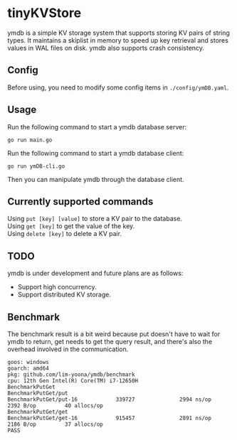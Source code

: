 # tinyKVStore
ymdb is a simple KV storage system that supports storing KV pairs of string types. It maintains a skiplist in memory to speed up key retrieval and stores values in WAL files on disk. ymdb also supports crash consistency.  

## Config
Before using, you need to modify some config items in `./config/ymDB.yaml`.

## Usage
Run the following command to start a ymdb database server:  
```shell
go run main.go
```
Run the following command to start a ymdb database client:  
```shell
go run ymDB-cli.go
```
Then you can manipulate ymdb through the database client.  

## Currently supported commands
Using `put [key] [value]` to store a KV pair to the database.  
Using `get [key]` to get the value of the key.  
Using `delete [key]` to delete a KV pair.

## TODO
ymdb is under development and future plans are as follows:  
- Support high concurrency.
- Support distributed KV storage.

## Benchmark
The benchmark result is a bit weird because put doesn't have to wait for ymdb to return, get needs to get the query result, and there's also the overhead involved in the communication.  
```shell
goos: windows
goarch: amd64
pkg: github.com/lim-yoona/ymdb/benchmark
cpu: 12th Gen Intel(R) Core(TM) i7-12650H
BenchmarkPutGet
BenchmarkPutGet/put
BenchmarkPutGet/put-16            339727              2994 ns/op            2392 B/op         40 allocs/op
BenchmarkPutGet/get
BenchmarkPutGet/get-16            915457              2891 ns/op            2186 B/op         37 allocs/op
PASS
```